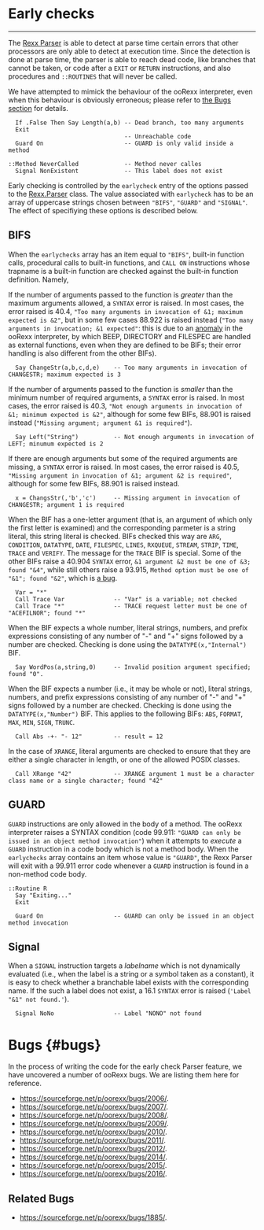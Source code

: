 Early checks
============

--------------------------------------

The [Rexx Parser](..) is able to detect at parse time
certain errors that other processors are only able
to detect at execution time. Since the detection
is done at parse time, the parser is able to reach dead
code, like branches that cannot be taken,
or code after a `EXIT` or `RETURN` instructions,
and also procedures and `::ROUTINES` that will
never be called.

We have attempted to mimick the behaviour
of the ooRexx interpreter, even when this behaviour is obviously erroneous;
please refer to [the Bugs section](#bugs) for details.

~~~rexx
  If .False Then Say Length(a,b) -- Dead branch, too many arguments
  Exit
                                 -- Unreachable code
  Guard On                       -- GUARD is only valid inside a method

::Method NeverCalled             -- Method never calles
  Signal NonExistent             -- This label does not exist
~~~

Early checking is controlled by the `earlycheck`
entry of the options passed to the [Rexx.Parser](..) class.
The value associated with `earlycheck` has to be
an array of uppercase strings chosen between
`"BIFS"`, `"GUARD"` and `"SIGNAL"`. The effect of
specifiying these options is described below.

## BIFS

When the `earlychecks` array has an item equal to
`"BIFS"`, built-in function calls, procedural calls to
built-in functions, and `CALL ON` instructions whose
trapname is a built-in function are checked against
the built-in function definition. Namely,

If the number of arguments passed to the function is
_greater_ than the maximum arguments allowed, a `SYNTAX`
error is raised. In most cases, the error raised
is 40.4, `"Too many arguments in invocation of &1; maximum expected is &2"`,
but in some few cases 88.922 is raised instead
(`"Too many arguments in invocation; &1 expected"`:
this is due to an [anomaly](#bugs) in the ooRexx
interpreter, by which BEEP, DIRECTORY and FILESPEC are
handled as external functions, even when they are defined
to be BIFs; their error handling is also
different from the other BIFs).


```rexx
  Say ChangeStr(a,b,c,d,e)    -- Too many arguments in invocation of CHANGESTR; maximum expected is 3
```

If the number of arguments passed to the function
is _smaller_ than the minimum number of required arguments,
a `SYNTAX` error is raised. In most cases, the error raised
is 40.3, `"Not enough arguments in invocation of &1; minimum expected is &2"`,
although for some few BIFs, 88.901 is raised instead
(`"Missing argument; argument &1 is required"`).

```rexx
  Say Left("String")          -- Not enough arguments in invocation of LEFT; minumum expected is 2
```

If there are enough arguments but some of the required arguments
are missing, a `SYNTAX` error is raised. In most cases, the error
raised is 40.5, `"Missing argument in invocation of &1; argument &2 is required"`,
although for some few BIFs, 88.901 is raised instead.

```rexx
  x = ChangsStr(,'b','c')     -- Missing argument in invocation of CHANGESTR; argument 1 is required
```

When the BIF has a one-letter argument (that is, an argument of which only the first letter
is examined) and the corresponding parmeter is a string literal, this string literal
is checked. BIFs checked this way are `ARG`,  `CONDITION`, `DATATYPE`, `DATE`, `FILESPEC`, `LINES`, `RXQUEUE`, `STREAM`,
`STRIP`, `TIME`, `TRACE` and `VERIFY`. The message for the `TRACE` BIF is special. Some of the
other BIFs raise a 40.904 `SYNTAX` error, `&1 argument &2 must be one of &3; found "&4"`,
while still others raise a 93.915, `Method option must be one of "&1"; found "&2"`,
which is [a bug](#bugs).

~~~rexx
  Var = "*"
  Call Trace Var              -- "Var" is a variable; not checked
  Call Trace "*"              -- TRACE request letter must be one of "ACEFILNOR"; found "*"
~~~

When the BIF expects a whole number, literal strings, numbers, and prefix expressions
consisting of any number of "-" and "+" signs followed by a number are checked. Checking is done
using the `DATATYPE(x,"Internal")` BIF.

~~~rexx
  Say WordPos(a,string,0)     -- Invalid position argument specified; found "0".
~~~

When the BIF expects a number (i.e., it may be whole or not),
literal strings, numbers, and prefix expressions
consisting of any number of "-" and "+" signs followed by a number are checked. Checking is done
using the `DATATYPE(x,"Number")` BIF. This applies to the following BIFs: `ABS`, `FORMAT`,
`MAX`, `MIN`, `SIGN`, `TRUNC`.

~~~rexx
  Call Abs -+- "- 12"         -- result = 12
~~~

In the case of `XRANGE`, literal arguments are checked to ensure that they are either
a single character in length, or one of the allowed POSIX classes.

~~~rexx
  Call XRange "42"            -- XRANGE argument 1 must be a character class name or a single character; found "42"
~~~


## GUARD

`GUARD` instructions are only allowed in the body of a method. The ooRexx interpreter
raises a SYNTAX condition (code 99.911: `"GUARD can only be issued in an object method invocation"`)
when it attempts to _execute_ a `GUARD` instruction in a code body which is not
a method body. When the `earlychecks` array contains an item whose
value is `"GUARD"`, the Rexx Parser will exit with a 99.911 error code
whenever a `GUARD` instruction is found in a non-method code body.

```rexx
::Routine R
  Say "Exiting..."
  Exit

  Guard On                    -- GUARD can only be issued in an object method invocation
```

## Signal

When a `SIGNAL` instruction targets a _labelname_ which is not dynamically
evaluated (i.e., when the label is a string or a symbol taken as a constant),
it is easy to check whether a branchable label exists with the corresponding
name. If the such a label does not exist, a 16.1 `SYNTAX` error is raised
(`'Label "&1" not found.'`).

```rexx
  Signal NoNo                 -- Label "NONO" not found
```

# Bugs {#bugs}

In the process of writing the code for the early check Parser feature, we have
uncovered a number of ooRexx bugs. We are listing them here for reference.

* <https://sourceforge.net/p/oorexx/bugs/2006/>.
* <https://sourceforge.net/p/oorexx/bugs/2007/>.
* <https://sourceforge.net/p/oorexx/bugs/2008/>.
* <https://sourceforge.net/p/oorexx/bugs/2009/>.
* <https://sourceforge.net/p/oorexx/bugs/2010/>.
* <https://sourceforge.net/p/oorexx/bugs/2011/>.
* <https://sourceforge.net/p/oorexx/bugs/2012/>.
* <https://sourceforge.net/p/oorexx/bugs/2014/>.
* <https://sourceforge.net/p/oorexx/bugs/2015/>.
* <https://sourceforge.net/p/oorexx/bugs/2016/>.

## Related Bugs

* <https://sourceforge.net/p/oorexx/bugs/1885/>.